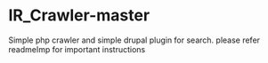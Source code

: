 # IR_Crawler-master
Simple php crawler and simple drupal plugin for search. please refer readmeImp for important instructions
